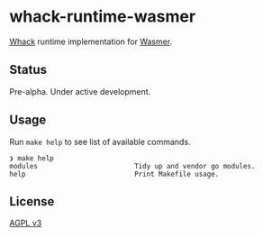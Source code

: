 # whack-runtime-wasmer

[Whack](https://github.com/flyingdice/whack) runtime implementation for [Wasmer](https://wasmer.io/).

## Status

Pre-alpha. Under active development.

## Usage

Run `make help` to see list of available commands.

```
❯ make help
modules                        Tidy up and vendor go modules.
help                           Print Makefile usage.
```

## License

[AGPL v3](LICENSE)
